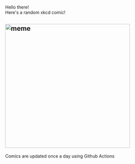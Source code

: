 Hello there! <br>Here's a random xkcd comic!<br>
## <img src="https://imgs.xkcd.com/comics/pirate_bay.png" alt="meme" width="400"/><br>
Comics are updated once a day using Github Actions